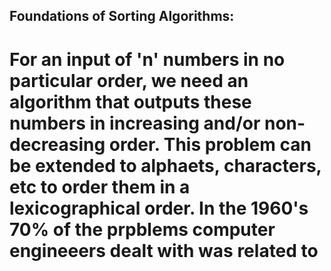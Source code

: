 ## Foundations of Sorting Algorithms: 

# For an input of 'n' numbers in no particular order, we need an algorithm that outputs these numbers in increasing and/or non-decreasing order. This problem can be extended to alphaets, characters, etc to order them in a lexicographical order. In the 1960's 70% of the prpblems computer engineeers dealt with was related to 

